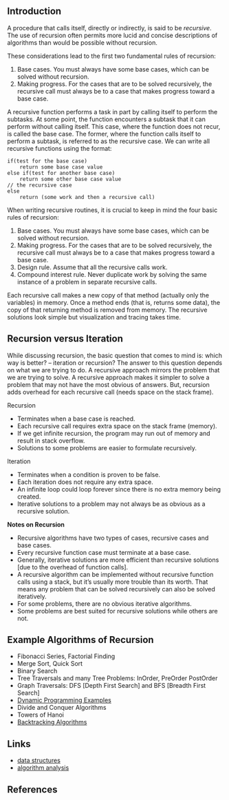 ## Introduction

A procedure that calls itself, directly or indirectly, is said to be *recursive*.
The use of recursion often permits more lucid and concise descriptions of algorithms than would be possible without recursion.

These considerations lead to the first two fundamental rules of recursion:

1. Base cases. You must always have some base cases, which can be solved without recursion.
2. Making progress. For the cases that are to be solved recursively, the recursive call must always be to a case that makes progress toward a base case.

A recursive function performs a task in part by calling itself to perform the subtasks.
At some point, the function encounters a subtask that it can perform without calling itself.
This case, where the function does not recur, is called the base case.
The former, where the function calls itself to perform a subtask, is referred to as the recursive case.
We can write all recursive functions using the format:

```
if(test for the base case)
	return some base case value
else if(test for another base case)
	return some other base case value
// the recursive case
else
	return (some work and then a recursive call)
```

When writing recursive routines, it is crucial to keep in mind the four basic rules of recursion:

1. Base cases. You must always have some base cases, which can be solved without recursion.
2. Making progress. For the cases that are to be solved recursively, the recursive call must always be to a case that makes progress toward a base case.
3. Design rule. Assume that all the recursive calls work.
4. Compound interest rule. Never duplicate work by solving the same instance of a problem in separate recursive calls.

Each recursive call makes a new copy of that method (actually only the variables) in memory.
Once a method ends (that is, returns some data), the copy of that returning method is removed from memory.
The recursive solutions look simple but visualization and tracing takes time.

## Recursion versus Iteration

While discussing recursion, the basic question that comes to mind is: which way is better? – iteration or recursion?
The answer to this question depends on what we are trying to do. A recursive approach mirrors the problem that we are trying to solve.
A recursive approach makes it simpler to solve a problem that may not have the most obvious of answers.
But, recursion adds overhead for each recursive call (needs space on the stack frame).

Recursion

* Terminates when a base case is reached.
* Each recursive call requires extra space on the stack frame (memory).
* If we get infinite recursion, the program may run out of memory and result in stack overflow.
* Solutions to some problems are easier to formulate recursively.

Iteration

* Terminates when a condition is proven to be false.
* Each iteration does not require any extra space.
* An infinite loop could loop forever since there is no extra memory being created.
* Iterative solutions to a problem may not always be as obvious as a recursive solution.

**Notes on Recursion**

* Recursive algorithms have two types of cases, recursive cases and base cases.
* Every recursive function case must terminate at a base case.
* Generally, iterative solutions are more efficient than recursive solutions [due to the overhead of function calls].
* A recursive algorithm can be implemented without recursive function calls using a stack, but it’s usually more trouble than its worth.
  That means any problem that can be solved recursively can also be solved iteratively.
* For some problems, there are no obvious iterative algorithms.
* Some problems are best suited for recursive solutions while others are not.

## Example Algorithms of Recursion

* Fibonacci Series, Factorial Finding
* Merge Sort, Quick Sort
* Binary Search
* Tree Traversals and many Tree Problems: InOrder, PreOrder PostOrder
* Graph Traversals: DFS [Depth First Search] and BFS [Breadth First Search]
* [Dynamic Programming Examples](/docs/CS/Algorithms/DP.md)
* Divide and Conquer Algorithms
* Towers of Hanoi
* [Backtracking Algorithms](/docs/CS/Algorithms/Backtracking.md)

## Links

- [data structures](/docs/CS/Algorithms/Algorithms.md?id=data-structures)
- [algorithm analysis](/docs/CS/Algorithms/Algorithms.md?id=algorithm-analysis)

## References
